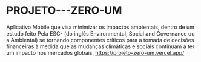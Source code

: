 # PROJETO---ZERO-UM
Aplicativo Mobile que visa minimizar os impactos ambientais, dentro de um estudo feito Pela ESG- (do inglês Environmental, Social and Governance ou a Ambiental) se tornando componentes críticos para a tomada de decisões financeiras à medida que as mudanças climáticas e sociais continuam a ter um impacto nos mercados globais.
https://projeto-zero-um.vercel.app/
